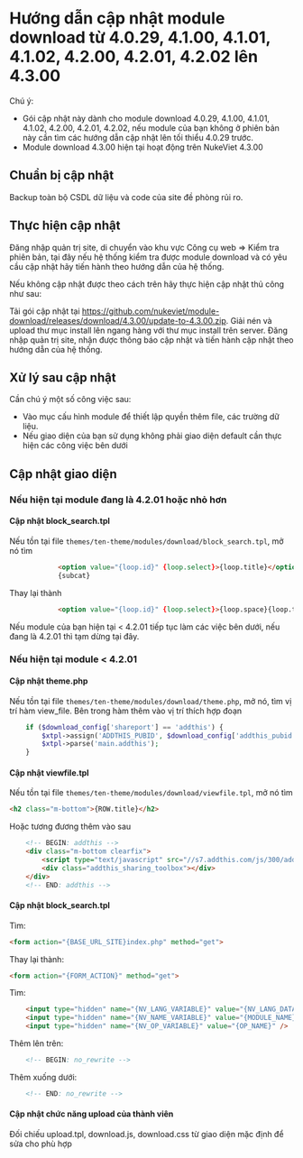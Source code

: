 # Hướng dẫn cập nhật module download từ 4.0.29, 4.1.00, 4.1.01, 4.1.02, 4.2.00, 4.2.01, 4.2.02 lên 4.3.00

Chú ý:
- Gói cập nhật này dành cho module download 4.0.29, 4.1.00, 4.1.01, 4.1.02, 4.2.00, 4.2.01, 4.2.02, nếu module của bạn không ở phiên bản này cần tìm các hướng dẫn cập nhật lên tối thiểu 4.0.29 trước.
- Module download 4.3.00 hiện tại hoạt động trên NukeViet 4.3.00

## Chuẩn bị cập nhật

Backup toàn bộ CSDL dữ liệu và code của site đề phòng rủi ro.

## Thực hiện cập nhật

Đăng nhập quản trị site, di chuyển vào khu vực Công cụ web => Kiểm tra phiên bản, tại đây nếu hệ thống kiểm tra được module download và có yêu cầu cập nhật hãy tiến hành theo hướng dẫn của hệ thống.

Nếu không cập nhật được theo cách trên hãy thực hiện cập nhật thủ công như sau:

Tải gói cập nhật tại https://github.com/nukeviet/module-download/releases/download/4.3.00/update-to-4.3.00.zip. Giải nén và upload thư mục install lên ngang hàng với thư mục install trên server. Đăng nhập quản trị site, nhận được thông báo cập nhật và tiến hành cập nhật theo hướng dẫn của hệ thống.

## Xử lý sau cập nhật

Cần chú ý một số công việc sau:

- Vào mục cấu hình module để thiết lập quyền thêm file, các trường dữ liệu.
- Nếu giao diện của bạn sử dụng không phải giao diện default cần thực hiện các công việc bên dưới

## Cập nhật giao diện

### Nếu hiện tại module đang là 4.2.01 hoặc nhỏ hơn

#### Cập nhật block_search.tpl

Nếu tồn tại file `themes/ten-theme/modules/download/block_search.tpl`, mở nó tìm

```html
            <option value="{loop.id}" {loop.select}>{loop.title}</option>
            {subcat}
```

Thay lại thành

```html
            <option value="{loop.id}" {loop.select}>{loop.space}{loop.title}</option>
```

Nếu module của bạn hiện tại < 4.2.01 tiếp tục làm các việc bên dưới, nếu đang là 4.2.01 thì tạm dừng tại đây.

### Nếu hiện tại module < 4.2.01

#### Cập nhật theme.php

Nếu tồn tại file `themes/ten-theme/modules/download/theme.php`, mở nó, tìm vị trí hàm view_file. Bên trong hàm thêm vào vị trí thích hợp đoạn

```php
    if ($download_config['shareport'] == 'addthis') {
        $xtpl->assign('ADDTHIS_PUBID', $download_config['addthis_pubid']);
        $xtpl->parse('main.addthis');
    }
```

#### Cập nhật viewfile.tpl

Nếu tồn tại file `themes/ten-theme/modules/download/viewfile.tpl`, mở nó tìm

```html
<h2 class="m-bottom">{ROW.title}</h2>
```

Hoặc tương đương thêm vào sau

```html
    <!-- BEGIN: addthis -->
    <div class="m-bottom clearfix">
        <script type="text/javascript" src="//s7.addthis.com/js/300/addthis_widget.js#pubid={ADDTHIS_PUBID}"></script>
        <div class="addthis_sharing_toolbox"></div>
    </div>
    <!-- END: addthis -->
```

#### Cập nhật block_search.tpl

Tìm:

```html
<form action="{BASE_URL_SITE}index.php" method="get">
```

Thay lại thành:

```html
<form action="{FORM_ACTION}" method="get">
```

Tìm:

```html
    <input type="hidden" name="{NV_LANG_VARIABLE}" value="{NV_LANG_DATA}" />
    <input type="hidden" name="{NV_NAME_VARIABLE}" value="{MODULE_NAME}" />
    <input type="hidden" name="{NV_OP_VARIABLE}" value="{OP_NAME}" />
```

Thêm lên trên:

```html
    <!-- BEGIN: no_rewrite -->
```

Thêm xuống dưới:

```html
    <!-- END: no_rewrite -->
```

#### Cập nhật chức năng upload của thành viên

Đối chiếu upload.tpl, download.js, download.css từ giao diện mặc định để sửa cho phù hợp